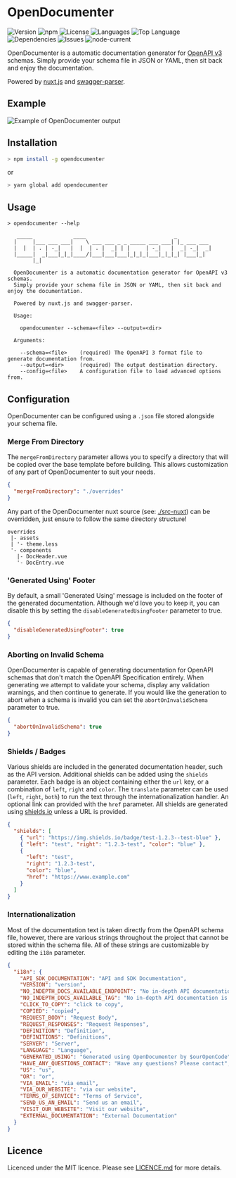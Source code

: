 # OpenDocumenter
![Version](https://img.shields.io/github/package-json/v/ouropencode/OpenDocumenter)
![npm](https://img.shields.io/npm/v/opendocumenter)
![License](https://img.shields.io/github/license/ouropencode/OpenDocumenter)
![Languages](https://img.shields.io/github/languages/count/ouropencode/OpenDocumenter)
![Top Language](https://img.shields.io/github/languages/top/ouropencode/OpenDocumenter)
![Dependencies](https://img.shields.io/librariesio/release/npm/opendocumenter)
![Issues](https://img.shields.io/github/issues/ouropencode/OpenDocumenter)
![node-current](https://img.shields.io/node/v/opendocumenter)

OpenDocumenter is a automatic documentation generator for [OpenAPI v3](https://github.com/OAI/OpenAPI-Specification/blob/master/versions/3.0.0.md) schemas. Simply provide your schema file in JSON or YAML, then sit back and enjoy the documentation.

Powered by [nuxt.js](https://nuxtjs.org/https://nuxtjs.org/) and [swagger-parser](https://github.com/swagger-api/swagger-parser).

## Example
![Example of OpenDocumenter output](https://raw.githubusercontent.com/ouropencode/OpenDocumenter/master/res/example.png)

## Installation

```bash
> npm install -g opendocumenter
```
or
```bash
> yarn global add opendocumenter
```

## Usage
```
> opendocumenter --help

   _____             ____                            _
  |     |___ ___ ___|    \ ___ ___ _ _ _____ ___ ___| |_ ___ ___
  |  |  | . | -_|   |  |  | . |  _| | |     | -_|   |  _| -_|  _|
  |_____|  _|___|_|_|____/|___|___|___|_|_|_|___|_|_|_| |___|_|
        |_|                                                                      

  OpenDocumenter is a automatic documentation generator for OpenAPI v3 schemas.
  Simply provide your schema file in JSON or YAML, then sit back and enjoy the documentation.

  Powered by nuxt.js and swagger-parser.

  Usage:

    opendocumenter --schema=<file> --output=<dir>

  Arguments:

    --schema=<file>    (required) The OpenAPI 3 format file to generate documentation from.
    --output=<dir>     (required) The output destination directory.
    --config=<file>    A configuration file to load advanced options from.
```

## Configuration
OpenDocumenter can be configured using a `.json` file stored alongside your schema file.

### Merge From Directory
The `mergeFromDirectory` parameter allows you to specify a directory that will be copied over the base template before building. This allows customization of any part of OpenDocumenter to suit your needs.

```json
{
  "mergeFromDirectory": "./overrides"
}
```

Any part of the OpenDocumenter nuxt source (see: [./src-nuxt](./src-nuxt)) can be overridden, just ensure to follow the same directory structure!
```
overrides
 |- assets
 | '- theme.less
 '- components
   |- DocHeader.vue
   '- DocEntry.vue
```

### 'Generated Using' Footer
By default, a small 'Generated Using' message is included on the footer of the generated documentation. Although we'd love you to keep it, you can disable this by setting the `disableGeneratedUsingFooter` parameter to true.

```json
{
  "disableGeneratedUsingFooter": true
}
```

### Aborting on Invalid Schema
OpenDocumenter is capable of generating documentation for OpenAPI schemas that don't match the OpenAPI Specification entirely. When generating we attempt to validate your schema, display any validation warnings, and then continue to generate. If you would like the generation to abort when a schema is invalid you can set the `abortOnInvalidSchema` parameter to true.

```json
{
  "abortOnInvalidSchema": true
}
```

### Shields / Badges
Various shields are included in the generated documentation header, such as the API version. Additional shields can be added using the `shields` parameter. Each badge is an object containing either the `url` key, or a combination of `left`, `right` and `color`. The `translate` parameter can be used (`left`, `right`, `both`) to run the text through the internationalization handler. An optional link can provided with the `href` parameter. All shields are generated using [shields.io](https://shields.io) unless a URL is provided.

```json
{
  "shields": [
    { "url": "https://img.shields.io/badge/test-1.2.3--test-blue" },
    { "left": "test", "right": "1.2.3-test", "color": "blue" },
    {
      "left": "test",
      "right": "1.2.3-test",
      "color": "blue",
      "href": "https://www.example.com"
    }
  ]
}
```

### Internationalization
Most of the documentation text is taken directly from the OpenAPI schema file, however, there are various strings throughout the project that cannot be stored within the schema file. All of these strings are customizable by editing the `i18n` parameter.
```json
{
  "i18n": {
    "API_SDK_DOCUMENTATION": "API and SDK Documentation",
    "VERSION": "version",
    "NO_INDEPTH_DOCS_AVAILABLE_ENDPOINT": "No in-depth API documentation is available for this endpoint.",
    "NO_INDEPTH_DOCS_AVAILABLE_TAG": "No in-depth API documentation is available for this section.",
    "CLICK_TO_COPY": "click to copy",
    "COPIED": "copied",
    "REQUEST_BODY": "Request Body",
    "REQUEST_RESPONSES": "Request Responses",
    "DEFINITION": "Definition",
    "DEFINITIONS": "Definitions",
    "SERVER": "Server",
    "LANGUAGE": "Language",
    "GENERATED_USING": "Generated using OpenDocumenter by $ourOpenCode",
    "HAVE_ANY_QUESTIONS_CONTACT": "Have any questions? Please contact",
    "US": "us",
    "OR": "or",
    "VIA_EMAIL": "via email",
    "VIA_OUR_WEBSITE": "via our website",
    "TERMS_OF_SERVICE": "Terms of Service",
    "SEND_US_AN_EMAIL": "Send us an email",
    "VISIT_OUR_WEBSITE": "Visit our website",
    "EXTERNAL_DOCUMENTATION": "External Documentation"
  }
}
```

## Licence
Licenced under the MIT licence. Please see [LICENCE.md](LICENCE.md) for more details.
